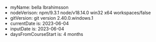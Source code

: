 
- myName: bella Ibrahimsson
- nodeVerison: npm/9.3.1 node/v18.14.0 win32 x64 workspaces/false
- gitVersion: git version 2.40.0.windows.1
- currentDate is: 2023-06-04
- inputDate is: 2023-06-04
- daysFromCourseStart is: 4 months
